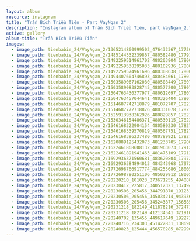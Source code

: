 ```yaml
---
layout: album
resource: instagram
title: "Trần Bích Triều Tiên - Part VayNgan_2"
description: "Instagram album of Trần Bích Triều Tiên, part VayNgan_2."
active: gallery
album-title: "Trần Bích Triều Tiên"
images:
  - image_path: tienbabie_24/VayNgan_2/1365214860999502_476432367_1772087990312185_8561558229740675795_n.jpg
  - image_path: tienbabie_24/VayNgan_2/1485144532339867_480582480_1779125419608442_7951254509912108623_n.jpg
  - image_path: tienbabie_24/VayNgan_2/1492259514961702_480203904_1780099066177744_5410810018471634970_n.jpg
  - image_path: tienbabie_24/VayNgan_2/1492259538295033_480102936_1780098932844424_1493080389830736700_n.jpg
  - image_path: tienbabie_24/VayNgan_2/1492259574961696_480308638_1780099086177742_6752528294399586703_n.jpg
  - image_path: tienbabie_24/VayNgan_2/1494407604746893_480484661_1780103109510673_344152663907713138_n.jpg
  - image_path: tienbabie_24/VayNgan_2/1503589067162080_480508449_1780721886115462_7399188642348339748_n.jpg
  - image_path: tienbabie_24/VayNgan_2/1503589083828745_480577200_1780721746115476_2109528602281449367_n.jpg
  - image_path: tienbabie_24/VayNgan_2/1504763430377977_480612697_1780723829448601_3572088691322824966_n.jpg
  - image_path: tienbabie_24/VayNgan_2/1504763457044641_480326404_1780723856115265_6599858334851395891_n.jpg
  - image_path: tienbabie_24/VayNgan_2/1514687742718879_481072707_1782113329309651_8237261353579547500_n.jpg
  - image_path: tienbabie_24/VayNgan_2/1514687772718876_480331078_1782113462642971_4762814004308220857_n.jpg
  - image_path: tienbabie_24/VayNgan_2/1525913938262926_480829857_1782133985974252_6535323389749848036_n.jpg
  - image_path: tienbabie_24/VayNgan_2/1530346154486371_480530115_1782390239281960_112956431916865342_n.jpg
  - image_path: tienbabie_24/VayNgan_2/1546168322904154_480580230_1782784062575911_3896145155645203425_n.jpg
  - image_path: tienbabie_24/VayNgan_2/1546168339570819_480567751_1782784162575901_2175484096337511851_n.jpg
  - image_path: tienbabie_24/VayNgan_2/1546168396237480_480789921_1782783695909281_9218288800869104264_n.jpg
  - image_path: tienbabie_24/VayNgan_2/1620889125432073_481233705_1790635248457459_551665597493359353_n.jpg
  - image_path: tienbabie_24/VayNgan_2/1622461868608132_481963073_1791273721726945_2791183014807456139_n.jpg
  - image_path: tienbabie_24/VayNgan_2/1622461891941463_481475109_1791273438393640_5530050711665439459_n.jpg
  - image_path: tienbabie_24/VayNgan_2/1692936371560681_483620804_1797242867796697_547404574148822088_n.jpg
  - image_path: tienbabie_24/VayNgan_2/1692936384894013_484343968_1797242837796700_3226630712437457353_n.jpg
  - image_path: tienbabie_24/VayNgan_2/1772698766917774_484253686_1800589784128672_1901567848056921448_n.jpg
  - image_path: tienbabie_24/VayNgan_2/1772698780251106_485029912_1800589787462005_7833978729543000717_n.jpg
  - image_path: tienbabie_24/VayNgan_2/20220210_101023_273671255_494088272111930_2880160806343967765_n.jpg
  - image_path: tienbabie_24/VayNgan_2/20230412_225817_340512321_1374941443304551_1822496894114308623_n.jpg
  - image_path: tienbabie_24/VayNgan_2/20230506_205456_344791870_1912315012456825_2107910660540135701_n.jpg
  - image_path: tienbabie_24/VayNgan_2/20230506_205456_345034214_943936940288576_4787806235141094573_n.jpg
  - image_path: tienbabie_24/VayNgan_2/20230506_205456_345243877_156585377352889_6659977036547097012_n.jpg
  - image_path: tienbabie_24/VayNgan_2/20231218_182149_411878216_372471528807102_9018382429405156749_n.jpg
  - image_path: tienbabie_24/VayNgan_2/20231218_182149_412134541_321910787386471_639835843356968155_n.jpg
  - image_path: tienbabie_24/VayNgan_2/20240702_135455_449617649_1922720948167163_2492771666378965292_n.jpg
  - image_path: tienbabie_24/VayNgan_2/20240716_234303_451422831_1386989628649969_483594970986464825_n.jpg
  - image_path: tienbabie_24/VayNgan_2/20240823_125444_456570285_872996784730659_3383319933845622638_n.jpg
---
```

